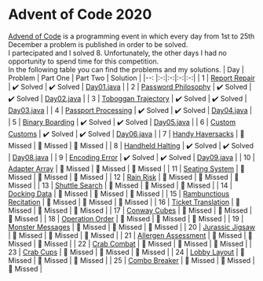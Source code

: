 # Advent of Code 2020
[Advend of Code](https://adventofcode.com/2020) is a programming event in which every day from 1st to 25th December a problem is published in order to be solved.</br>
I partecipated and I solved 8. Unfortunately, the other days I had no opportunity to spend time for this competition.</br>
In the following table you can find the problems and my solutions.
| Day | Problem  |  Part One |  Part Two |  Solution  |
|--: |:-:|:-:|:-:|:-:|
|  1  | [Report Repair](https://adventofcode.com/2020/day/1)        | :heavy_check_mark: Solved | :heavy_check_mark: Solved  |  [Day01.java](src/it/frascu/adaventcode/Day01.java)  |
|  2  | [Password Philosophy](https://adventofcode.com/2020/day/2)  | :heavy_check_mark: Solved | :heavy_check_mark: Solved  |  [Day02.java](src/it/frascu/adaventcode/Day02.java)  |
|  3  | [Toboggan Trajectory](https://adventofcode.com/2020/day/3)  | :heavy_check_mark: Solved | :heavy_check_mark: Solved  |  [Day03.java](src/it/frascu/adaventcode/Day03.java)  |
|  4  | [Passport Processing](https://adventofcode.com/2020/day/4)  | :heavy_check_mark: Solved | :heavy_check_mark: Solved  |  [Day04.java](src/it/frascu/adaventcode/Day04.java)  |
|  5  | [Binary Boarding](https://adventofcode.com/2020/day/5)      | :heavy_check_mark: Solved | :heavy_check_mark: Solved  |  [Day05.java](src/it/frascu/adaventcode/Day05.java)  |
|  6  | [Custom Customs](https://adventofcode.com/2020/day/6 )      | :heavy_check_mark: Solved | :heavy_check_mark: Solved  |  [Day06.java](src/it/frascu/adaventcode/Day06.java)  |
|  7  | [Handy Haversacks](https://adventofcode.com/2020/day/7)     | :runner: Missed           | :runner: Missed            |  :runner: Missed           |
|  8  | [Handheld Halting](https://adventofcode.com/2020/day/8 )    | :heavy_check_mark: Solved | :heavy_check_mark: Solved  |  [Day08.java](src/it/frascu/adaventcode/Day08.java)  |
|  9  | [Encoding Error](https://adventofcode.com/2020/day/9 )      | :heavy_check_mark: Solved | :heavy_check_mark: Solved  |  [Day09.java](src/it/frascu/adaventcode/Day09.java)  |
| 10  | [Adapter Array](https://adventofcode.com/2020/day/10)       | :runner: Missed           | :runner: Missed            |  :runner: Missed           |
| 11  | [Seating System](https://adventofcode.com/2020/day/11)       | :runner: Missed           | :runner: Missed            |  :runner: Missed           |
| 12  | [Rain Risk](https://adventofcode.com/2020/day/12)       | :runner: Missed           | :runner: Missed            |  :runner: Missed           |
| 13  | [Shuttle Search](https://adventofcode.com/2020/day/13)       | :runner: Missed           | :runner: Missed            |  :runner: Missed           |
| 14  | [Docking Data](https://adventofcode.com/2020/day/14)       | :runner: Missed           | :runner: Missed            |  :runner: Missed           |
| 15  | [Rambunctious Recitation](https://adventofcode.com/2020/day/15)       | :runner: Missed           | :runner: Missed            |  :runner: Missed           |
| 16  | [Ticket Translation](https://adventofcode.com/2020/day/16)       | :runner: Missed           | :runner: Missed            |  :runner: Missed           |
| 17  | [Conway Cubes](https://adventofcode.com/2020/day/17)       | :runner: Missed           | :runner: Missed            |  :runner: Missed           |
| 18  | [Operation Order](https://adventofcode.com/2020/day/18)       | :runner: Missed           | :runner: Missed            |  :runner: Missed           |
| 19  | [Monster Messages](https://adventofcode.com/2020/day/19)       | :runner: Missed           | :runner: Missed            |  :runner: Missed           |
| 20  | [Jurassic Jigsaw](https://adventofcode.com/2020/day/20)       | :runner: Missed           | :runner: Missed            |  :runner: Missed           |
| 21  | [Allergen Assessment](https://adventofcode.com/2020/day/21)       | :runner: Missed           | :runner: Missed            |  :runner: Missed           |
| 22  | [Crab Combat](https://adventofcode.com/2020/day/22)       | :runner: Missed           | :runner: Missed            |  :runner: Missed           |
| 23  | [Crab Cups](https://adventofcode.com/2020/day/23)       | :runner: Missed           | :runner: Missed            |  :runner: Missed           |
| 24  | [Lobby Layout](https://adventofcode.com/2020/day/24)       | :runner: Missed           | :runner: Missed            |  :runner: Missed           |
| 25  | [Combo Breaker](https://adventofcode.com/2020/day/25)       | :runner: Missed           | :runner: Missed            |  :runner: Missed           |

